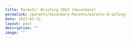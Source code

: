 ```yaml
---
title: Parents’ Briefing 2023 (Secondary)
permalink: /parents/Secondary-Parents/parents-briefing/
date: 2023-01-12
layout: post
description: ""
image: ""
---
```


